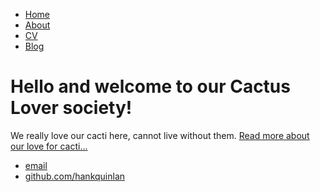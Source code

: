 <!DOCTYPE html>
<html>
	<head>
		<title>Sito dei Cactus</title>
	</head>
	<body>
		<nav>
    		<ul>
        		<li><a href="/">Home</a></li>
	        	<li><a href="/about">About</a></li>
        		<li><a href="/cv">CV</a></li>
        		<li><a href="/blog">Blog</a></li>
    		</ul>
		</nav>
		<div class="container">
    		<div class="blurb">
        		<h1>Hello and welcome to our Cactus Lover society!</h1>
				<p>We really love our cacti here, cannot live without them. <a href="/about">Read more about our love for cacti...</a></p>
    		</div><!-- /.blurb -->
		</div><!-- /.container -->
		<footer>
    		<ul>
        		<li><a href=cactuscactuscacti@gmail.com>email</a></li>
        		<li><a href="https://github.com/hankquinlan">github.com/hankquinlan</a></li>
			</ul>
		</footer>
	</body>
</html>
